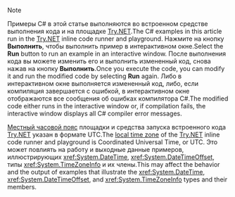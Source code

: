 
> [!NOTE]
> <span data-ttu-id="e9df4-101">Примеры C# в этой статье выполняются во встроенном средстве выполнения кода и на площадке [Try.NET](https://try.dot.net).</span><span class="sxs-lookup"><span data-stu-id="e9df4-101">The C# examples in this article run in the [Try.NET](https://try.dot.net) inline code runner and playground.</span></span> <span data-ttu-id="e9df4-102">Нажмите на кнопку **Выполнить**, чтобы выполнить пример в интерактивном окне.</span><span class="sxs-lookup"><span data-stu-id="e9df4-102">Select the **Run** button to run an example in an interactive window.</span></span> <span data-ttu-id="e9df4-103">После выполнения кода вы можете изменить его и выполнить измененный код, снова нажав на кнопку **Выполнить**.</span><span class="sxs-lookup"><span data-stu-id="e9df4-103">Once you execute the code, you can modify it and run the modified code by selecting **Run** again.</span></span> <span data-ttu-id="e9df4-104">Либо в интерактивном окне выполняется измененный код, либо, если компиляция завершается с ошибкой, в интерактивном окне отображаются все сообщения об ошибках компилятора C#.</span><span class="sxs-lookup"><span data-stu-id="e9df4-104">The modified code either runs in the interactive window or, if compilation fails, the interactive window displays all C# compiler error messages.</span></span> 
>  
> <span data-ttu-id="e9df4-105">[Местный часовой пояс](xref:System.TimeZoneInfo.Local) площадки и средства запуска встроенного кода [Try.NET](https://try.dot.net) указан в формате UTC.</span><span class="sxs-lookup"><span data-stu-id="e9df4-105">The [local time zone](xref:System.TimeZoneInfo.Local) of the [Try.NET](https://try.dot.net) inline code runner and playground is Coordinated Universal Time, or UTC.</span></span> <span data-ttu-id="e9df4-106">Это может повлиять на работу и выходные данные примеров, иллюстрирующих <xref:System.DateTime>, <xref:System.DateTimeOffset>, типы <xref:System.TimeZoneInfo> и их члены.</span><span class="sxs-lookup"><span data-stu-id="e9df4-106">This may affect the behavior and the output of examples that illustrate the <xref:System.DateTime>, <xref:System.DateTimeOffset>, and <xref:System.TimeZoneInfo> types and their members.</span></span>

